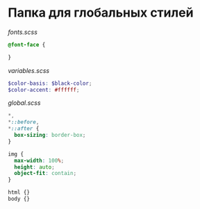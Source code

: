 # Папка для глобальных стилей

_fonts.scss_
```scss
@font-face {

}
```

_variables.scss_
```scss
$color-basis: $black-color;
$color-accent: #ffffff;
```

_global.scss_
```scss
*,
*::before,
*::after {
  box-sizing: border-box;
}

img {
  max-width: 100%;
  height: auto;
  object-fit: contain;
}

html {}
body {}
```
